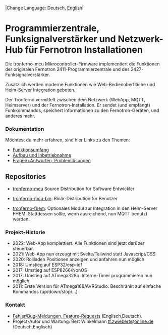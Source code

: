 |Change Language: Deutsch, [English](index.md)|

# Programmierzentrale, Funksignalverstärker und Netzwerk-Hub für Fernotron Installationen

Die tronferno-mcu Mikrocontroller-Firmware implementiert die Funktionen der originalen Fernotron 2411-Programmierzentrale und des 2427-Funksignalverstärker.

Zusätzlich werden moderne Funktionen wie Web-Bedienoberfläche und Heim-Server Integration geboten.

Der Tronferno vermittelt zwischen dem Netzwerk (WebApp, MQTT, Heimserver) und der Fernotron-Installation. Er sendet (und empfängt) Funkkommandos, speichert Informationen zu den Fernotron-Geräten, und anderes mehr.

### Dokumentation

Möchtest du mehr erfahren, sind hier Links zu den Themen:
  * [Funktionsumfang](features.md)
  * [Aufbau und Inbetriebnahme](starter-de.md)
  * [Fragen+Antworten, Problemlösungen](starter_faq-de.md)


## Repositories

 * [tronferno-mcu](https://github.com/zwiebert/tronferno-mcu) Source Distribution für Software Entwickler

 * [tronferno-mcu-bin](https://github.com/zwiebert/tronferno-mcu-bin): Binär-Distribution für Benutzer


 * [tronferno-fhem](https://github.com/zwiebert/tronferno-fhem): Optionales Modul zur Integration in den Heim-Server FHEM. Stattdessen sollte, wenn ausreichend, nun MQTT benutzt werden.



### Projekt-Historie
 * 2022: Web-App komplettiert. Alle Funktionen sind jetzt darüber steuerbar.
 * 2021: Web-App nun erzeugt mit Svelte/Tailwind statt Javascript/CSS
 * 2020: Rollladen Positionen anzeigen und anfahren nun möglich
 * 2018: Umstieg auf ESP32/esp-idf
 * 2017: Umstieg auf ESP8266/NonOS
 * 2017: Umstieg auf ATmega328p. Interne-Timer programmieren nun möglich
 * 2011: Erste Version für ATmega168/AVRStudio. Beschränkt auf einfache Kommandos (up/down/stop/...)

### Kontakt

* [Fehler/Bug-Meldungen, Feature-Requests](https://github.com/zwiebert/tronferno-mcu/issues) (Englisch,Deutsch).
* Project-Autor und Wartung: Bert Winkelmann <tf.zwiebert@online.de> (Deutsch,Englisch)
